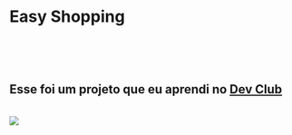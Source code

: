 <h1>Easy Shopping</h1>
<br>
<br>
<br>
<h2>Esse foi um projeto que eu aprendi no <a href = "https://rodolfomori.com.br/devclub" target = "_blank">Dev Club</a></h2>
<br>
<img src = "[![image](https://github.com/user-attachments/assets/7cd955c8-dc32-40cc-b134-b609bd98bc03)](https://github.com/EZBurgin/project-readme/blob/master/image/desktop.png?raw=true)">
